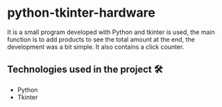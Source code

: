 # python-tkinter-hardware
It is a small program developed with Python and tkinter is used, the main function is to add products to see the total amount at the end, the development was a bit simple. It also contains a click counter.

## Technologies used in the project 🛠

- Python
- Tkinter

